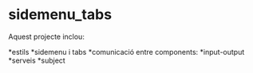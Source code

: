 # sidemenu_tabs

Aquest projecte inclou:

*estils
*sidemenu i tabs
*comunicació entre components:
    *input-output
    *serveis
    *subject

